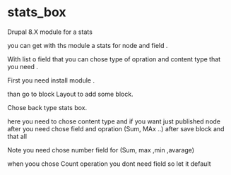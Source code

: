 # stats_box
Drupal 8.X module  for a stats

you  can get with ths module a stats for node and field .

With list o field that you can chose type of opration and content type that you need .

First you need install module .

than go to block Layout to add some block.

Chose back type stats box.

here you need to chose content type and if you want just published node after you need chose field and opration (Sum, MAx ..)
after save block and that all 

Note you need chose number field for (Sum, max ,min ,avarage)

when yoou chose Count operation you dont need field so let it default
